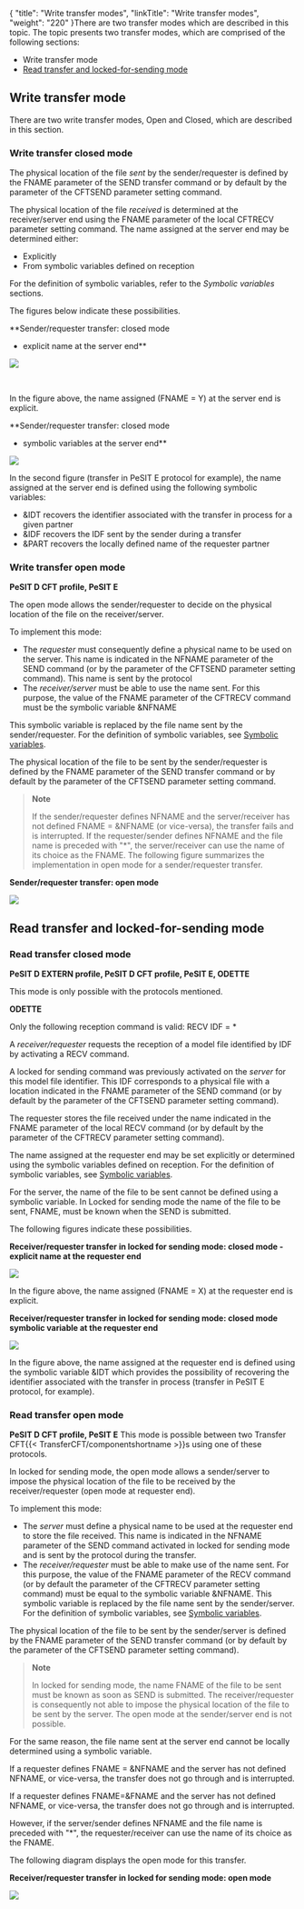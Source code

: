 {
    "title": "Write  transfer modes",
    "linkTitle": "Write transfer modes",
    "weight": "220"
}There are two transfer modes which are described in this topic. The
topic presents two transfer modes, which are comprised of the following
sections:

- Write transfer
    mode
- [Read
    transfer and locked-for-sending mode](#Read_transfer_and_locked_for_sending_mode)

<span id="Write_transfer_mode"></span>

## Write transfer mode

There are two write transfer modes, Open
and Closed, which are described
in this section.

<span id="Write_transfer_closed_mode"></span>

### Write transfer closed mode

The physical location of the file *sent* by the sender/requester
is defined by the FNAME parameter of the SEND transfer command or by default
by the parameter of the CFTSEND parameter setting command.

The physical location of the file *received* is determined at the
receiver/server end using the FNAME parameter of the local CFTRECV parameter
setting command. The name assigned at the server end may be determined
either:

- Explicitly
- From symbolic variables
    defined on reception

For the definition of symbolic variables, refer to the *Symbolic variables*
sections.

The figures below indicate these possibilities.

**Sender/requester transfer: closed mode
- explicit name at the server end**

![](/Images/TransferCFT/Send_req_tx_closed_explicit_name_server.gif)

 

In the figure above, the name assigned (FNAME = Y) at the server end
is explicit.

**Sender/requester transfer: closed mode
- symbolic variables at the server end**

![](/Images/TransferCFT/Send_req_tx_closed_symbolic_var_server.gif)

In the second figure (transfer in PeSIT E protocol for example), the
name assigned at the server end is defined using the following symbolic
variables:

- &IDT recovers
    the identifier associated with the transfer in process for a given partner
- &IDF recovers
    the IDF sent by the sender during a transfer
- &PART recovers
    the locally defined name of the requester partner

<span id="Write_transfer_open_mode"></span>

### Write transfer open mode

**PeSIT D CFT profile, PeSIT E**

The open mode allows the sender/requester to decide on the physical
location of the file on the receiver/server.

To implement this mode:

- The *requester*
    must consequently define a physical name to be used on the server. This
    name is indicated in the NFNAME parameter of the SEND command (or by the
    parameter of the CFTSEND parameter setting command). This name is sent
    by the protocol
- The *receiver/server*
    must be able to use the name sent. For this purpose, the value of the
    FNAME parameter of the CFTRECV command must be the symbolic variable &NFNAME

This symbolic variable is replaced by the file name sent by the sender/requester.
For the definition of symbolic variables, see [Symbolic
variables](../../../c_intro_userinterfaces/command_summary/symbolic_variables).

The physical location of the file to be sent by the sender/requester
is defined by the FNAME parameter of the SEND transfer command or by default
by the parameter of the CFTSEND parameter setting command.

> **Note**
>
> If the sender/requester defines NFNAME and the server/receiver has
> not defined FNAME = &NFNAME (or vice-versa), the transfer fails and
> is interrupted. If the requester/sender defines NFNAME and the file name
> is preceded with "\*", the server/receiver can use the name of
> its choice as the FNAME. The following figure summarizes the implementation
> in open mode for a sender/requester transfer.

**Sender/requester transfer: open mode**

![](/Images/TransferCFT/Send_transfer_req_open_mode.gif)

<span id="Read_transfer_and_locked_for_sending_mode"></span>

## Read transfer and locked-for-sending mode

<span id="Read_transfer_closed_mode"></span>

### Read transfer closed mode

**PeSIT D EXTERN profile, PeSIT
D CFT profile, PeSIT E, ODETTE**

This mode is only possible with the protocols mentioned.

**ODETTE**

Only the following reception command is valid: RECV IDF = \*

A *receiver/requester* requests the reception of a model file identified
by IDF by activating a RECV command.

A locked for sending command was previously activated on the *server*
for this model file identifier. This IDF corresponds to a physical file
with a location indicated in the FNAME parameter of the SEND command (or
by default by the parameter of the CFTSEND parameter setting command).

The requester stores the file received under the name indicated in the
FNAME parameter of the local RECV command (or by default by the parameter
of the CFTRECV parameter setting command).

The name assigned at the requester end
may be set explicitly or determined using the symbolic variables defined
on reception. For the definition of symbolic variables, see [Symbolic
variables](../../../c_intro_userinterfaces/command_summary/symbolic_variables).

For the server, the name of the file to be sent cannot be defined using
a symbolic variable. In Locked for sending
mode the name of the file to be sent, FNAME, must be known when the SEND
is submitted.

The following figures indicate these possibilities.

**Receiver/requester transfer in locked
for sending mode: closed mode - explicit name at the requester end**

![](/Images/TransferCFT/Rec_req_tx__lock_for_send_closd_explicit_req_end.gif)

In the figure above, the name assigned (FNAME = X) at the requester
end is explicit.

**Receiver/requester transfer in locked
for sending mode: closed mode symbolic variable at the requester end**

![](/Images/TransferCFT/Rec_req_tx_lock_send_closed_symbolic_var_on_requester.gif)

In the figure above, the name assigned at the requester end is defined
using the symbolic variable &IDT which provides the possibility of
recovering the identifier associated with the transfer in process (transfer
in PeSIT E protocol, for example).

<span id="Read_transfer_open_mode"></span>

### Read transfer open mode

**PeSIT D CFT profile, PeSIT E** This
mode is possible between two Transfer CFT{{< TransferCFT/componentshortname  >}}s using one of these
protocols.

In locked for sending mode, the open mode allows a sender/server to
impose the physical location of the file to be received by the receiver/requester
(open mode at requester end).

To implement this mode:

- The *server*
    must define a physical name to be used at the requester end to store the
    file received. This name is indicated in the NFNAME parameter of the SEND
    command activated in locked for sending mode and is sent by the protocol
    during the transfer.
- The *receiver/requester*
    must be able to make use of the name sent. For this purpose, the value
    of the FNAME parameter of the RECV command (or by default the parameter
    of the CFTRECV parameter setting command) must be equal to the symbolic
    variable &NFNAME. This symbolic variable is replaced by the file name
    sent by the sender/server. For the definition of symbolic variables, see [Symbolic variables](../../../c_intro_userinterfaces/command_summary/symbolic_variables).

The physical location of the file to be sent by the sender/server is
defined by the FNAME parameter of the SEND transfer command (or by default
by the parameter of the CFTSEND parameter setting command).

> **Note**
>
> In locked for sending mode, the name FNAME of the file to be sent
> must be known as soon as SEND is submitted. The receiver/requester is
> consequently not able to impose the physical location of the file to be
> sent by the server. The open mode at the sender/server end is not possible.

For the same reason, the file name sent at the server end cannot be
locally determined using a symbolic variable.

If a requester defines FNAME = &NFNAME and the server has not defined
NFNAME, or vice-versa, the transfer does not go through and is interrupted.

If a requester defines FNAME=&FNAME and the server has not defined
NFNAME, or vice-versa, the transfer does not go through and is interrupted.

However, if the server/sender defines NFNAME and the file name is preceded
with "\*", the requester/receiver can use the name of its choice
as the FNAME.

The following diagram displays the open mode for this
transfer.

**Receiver/requester transfer in locked
for sending mode: open mode**

![](/Images/TransferCFT/Rec_req_tx_locked_for_send_open.gif)
